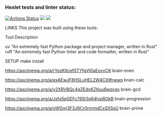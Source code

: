 ### Hexlet tests and linter status:
[![Actions Status](https://github.com/orcworker1/python-project-49/actions/workflows/hexlet-check.yml/badge.svg)](https://github.com/orcworker1/python-project-49/actions) <a href="https://codeclimate.com/github/orcworker1/python-project-49/test_coverage"><img src="https://api.codeclimate.com/v1/badges/88dc7945b37e7a482e6d/test_coverage" /></a> <a href="https://codeclimate.com/github/orcworker1/python-project-49/maintainability"><img src="https://api.codeclimate.com/v1/badges/88dc7945b37e7a482e6d/maintainability" /></a>

LINKS
This project was built using these tools:

Tool	 Description

uv	    "An extremely fast Python package and project manager, written in Rust"
ruff	"An extremely fast Python linter and code formatter, written in Rust"

SETUP
make install


https://asciinema.org/a/rYozKltcefSTYfgVI0aEovyCK brain-even

 https://asciinema.org/a/exAEwJF8HSLuHEL2W4CX9hwwq brain-calc
 
 https://asciinema.org/a/y2XRVBQc4qZEdoKZKuu8wqcex brain-gcd

 https://asciinema.org/a/Jsfq5pGEFc79Sj3p64lypROkB brain-progression

https://asciinema.org/a/gW5mj3F3J6Cr0rnrmdCxSXSsU brain-prime